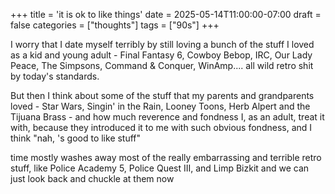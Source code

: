 +++
title = 'it is ok to like things'
date = 2025-05-14T11:00:00-07:00
draft = false
categories = ["thoughts"]
tags = ["90s"]
+++

I worry that I date myself terribly by still loving a bunch of the stuff I loved as a kid and young adult - Final Fantasy 6, Cowboy Bebop, IRC, Our Lady Peace, The Simpsons, Command & Conquer, WinAmp.... all wild retro shit by today's standards.

But then I think about some of the stuff that my parents and grandparents loved - Star Wars, Singin' in the Rain, Looney Toons, Herb Alpert and the Tijuana Brass - and how much reverence and fondness I, as an adult, treat it with, because they introduced it to me with such obvious fondness, and I think "nah, 's good to like stuff"

time mostly washes away most of the really embarrassing and terrible retro stuff, like Police Academy 5, Police Quest III, and Limp Bizkit and we can just look back and chuckle at them now